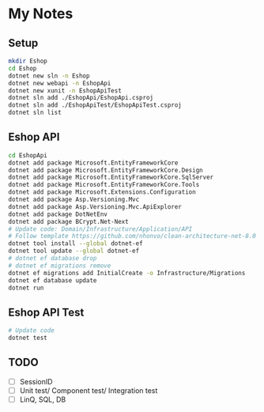 
# My Notes

## Setup
```bash
mkdir Eshop
cd Eshop
dotnet new sln -n Eshop
dotnet new webapi -n EshopApi
dotnet new xunit -n EshopApiTest
dotnet sln add ./EshopApi/EshopApi.csproj
dotnet sln add ./EshopApiTest/EshopApiTest.csproj
dotnet sln list
```

## Eshop API
```bash
cd EshopApi
dotnet add package Microsoft.EntityFrameworkCore
dotnet add package Microsoft.EntityFrameworkCore.Design
dotnet add package Microsoft.EntityFrameworkCore.SqlServer
dotnet add package Microsoft.EntityFrameworkCore.Tools
dotnet add package Microsoft.Extensions.Configuration
dotnet add package Asp.Versioning.Mvc
dotnet add package Asp.Versioning.Mvc.ApiExplorer
dotnet add package DotNetEnv
dotnet add package BCrypt.Net-Next
# Update code: Domain/Infrastructure/Application/API
# Follow template https://github.com/nhonvo/clean-architecture-net-8.0
dotnet tool install --global dotnet-ef
dotnet tool update --global dotnet-ef
# dotnet ef database drop
# dotnet ef migrations remove
dotnet ef migrations add InitialCreate -o Infrastructure/Migrations
dotnet ef database update
dotnet run
```

## Eshop API Test
```bash
# Update code
dotnet test
```

## TODO
- [ ] SessionID
- [ ] Unit test/ Component test/ Integration test
- [ ] LinQ, SQL, DB
